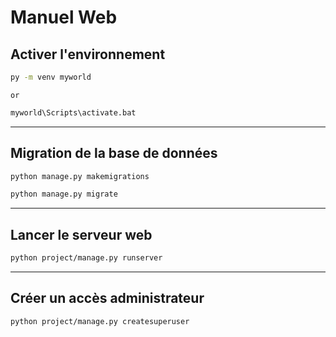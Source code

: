 # Manuel Web

## Activer l'environnement
``` bash
py -m venv myworld
```
`or`
```bash
myworld\Scripts\activate.bat
```
___
## Migration de la base de données
```bash
python manage.py makemigrations
```
```bash
python manage.py migrate
```
___
## Lancer le serveur web
```bash
python project/manage.py runserver
```
___
## Créer un accès **administrateur**
```bash
python project/manage.py createsuperuser
```